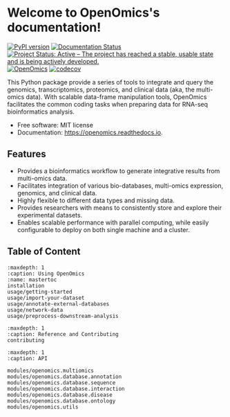 # Welcome to OpenOmics's documentation!

[![PyPI version](https://badge.fury.io/py/openomics.svg)](https://badge.fury.io/py/openomics)
[![Documentation Status](https://readthedocs.org/projects/openomics/badge/?version=latest)](https://openomics.readthedocs.io/en/latest/?badge=latest)
[![Project Status: Active – The project has reached a stable, usable state and is being actively developed.](https://www.repostatus.org/badges/latest/active.svg)](https://www.repostatus.org/#active)
[![OpenOmics](https://github.com/BioMeCIS-Lab/OpenOmics/actions/workflows/python-package.yml/badge.svg?branch=master)](https://github.com/BioMeCIS-Lab/OpenOmics/actions/workflows/python-package.yml)
[![codecov](https://codecov.io/gh/JonnyTran/OpenOmics/branch/master/graph/badge.svg)](https://codecov.io/gh/JonnyTran/OpenOmics)

This Python package provide a series of tools to integrate and query the genomics, transcriptomics, proteomics, and
clinical data (aka, the multi-omics data). With scalable data-frame manipulation tools, OpenOmics facilitates the common
coding tasks when preparing data for RNA-seq bioinformatics analysis.

- Free software: MIT license
- Documentation: https://openomics.readthedocs.io.

## Features

- Provides a bioinformatics workflow to generate integrative results from multi-omics data.
- Facilitates integration of various bio-databases, multi-omics expression, genomics, and clinical data.
- Highly flexible to different data types and missing data.
- Provides researchers with means to consistently store and explore their experimental datasets.
- Enables scalable performance with parallel computing, while easily configurable to deploy on both single machine and a
  cluster.

## Table of Content

```{toctree}
:maxdepth: 1
:caption: Using OpenOmics
:name: mastertoc
installation
usage/getting-started
usage/import-your-dataset
usage/annotate-external-databases
usage/network-data
usage/preprocess-downstream-analysis
```

```{toctree}
:maxdepth: 1
:caption: Reference and Contributing
contributing
```

```{toctree}
:maxdepth: 1
:caption: API

modules/openomics.multiomics
modules/openomics.database.annotation
modules/openomics.database.sequence
modules/openomics.database.interaction
modules/openomics.database.disease
modules/openomics.database.ontology
modules/openomics.utils
```

